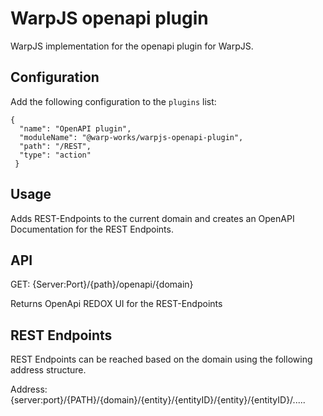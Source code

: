 # WarpJS openapi plugin

WarpJS implementation for the openapi plugin for WarpJS.

## Configuration

Add the following configuration to the `plugins` list:

    {
      "name": "OpenAPI plugin",
      "moduleName": "@warp-works/warpjs-openapi-plugin",
      "path": "/REST",
      "type": "action"
     }


## Usage

Adds REST-Endpoints to the current domain and creates an OpenAPI Documentation for the REST Endpoints.

## API

GET: {Server:Port}/{path}/openapi/{domain}

Returns OpenApi REDOX UI for the REST-Endpoints

## REST Endpoints

REST Endpoints can be reached based on the domain using the following address structure.

Address: {server:port}/{PATH}/{domain}/{entity}/{entityID}/{entity}/{entityID}/.....





